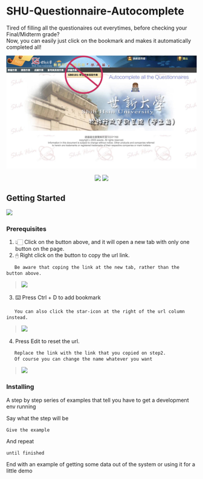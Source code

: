 # SHU-Questionnaire-Autocomplete #
<p>Tired of filling all the questionaires out everytimes, before checking your Final/Midterm grade?<br/>
  Now, you can easily just click on the bookmark and makes it automatically completed all!</p>
<p align=center>
<img src="https://raw.githubusercontent.com/SaveYourTime/SHU-Questionnaire-Autocomplete/master/SHU.jpg" width="600px">
</p>
<p align=center>
<a target="_blank" href="https://opensource.org/licenses/MIT" title="License: MIT"><img src="https://img.shields.io/badge/License-MIT-blue.svg"></a>
<a target="_blank" href="http://makeapullrequest.com" title="PRs Welcome"><img src="https://img.shields.io/badge/PRs-welcome-brightgreen.svg"></a>
</p>

## Getting Started

<img src="https://img.shields.io/badge/Press-this%20button-green.svg?style=for-the-badge&link=javascript:(function()%20{%20if(window.frames[1].location.pathname===%22/STU1/main.aspx%22)%20{%20window.frames[1].document.getElementById(%22WebUserControl11_ASMenu1g9%22).querySelector(%22td%22).click();%20}%20if(window.frames[1].location.pathname===%22/STU1/EASG/GB0101.aspx%22)%20{%20checkSession();%20function%20checkSession()%20{%20if(sessionStorage[%22survey%22])%20{%20var%20getSurvey%20=%20JSON.parse(sessionStorage[%22survey%22]);%20(getSurvey.surveys).forEach(%20(survey,%20index)%20=%3E%20{%20if(survey.State===%22%E6%9C%AA%E5%A1%AB%22){%20getSurvey[%22currentSurvey%22]%20=%20index;%20sessionStorage[%22survey%22]%20=%20JSON.stringify(getSurvey);%20window.frames[1].location.href%20=%20survey.Url;%20}%20});%20}%20else%20{%20initPage();%20}%20}%20function%20initPage()%20{%20let%20surveyData%20=%20{%20};%20let%20surveyTable%20=%20window.frames[1].document.getElementById(%22GRD_DataGrid%22);%20let%20surveyTbody%20=%20surveyTable.querySelector(%22tbody%22);%20let%20surveyRows%20=%20surveyTbody.rows;%20surveyData[%22quantity%22]%20=%20surveyRows.length%20-%201;%20let%20surveys%20=%20[];%20Array.prototype.forEach.call(surveyRows,%20function(getSurvey,%20index)%20{%20if(index%20===%200)%20return;%20var%20survey%20=%20{%20};%20survey[%22Name%22]%20=%20getSurvey.cells[1].firstElementChild.textContent;%20var%20surveyState%20=%20getSurvey.cells[3].firstElementChild.textContent;%20survey[%22State%22]%20=%20surveyState;%20if(surveyState%20===%20%22%E6%9C%AA%E5%A1%AB%22)%20survey[%22Url%22]%20=%20getSurvey.cells[4].firstElementChild.href;%20surveys.push(survey);%20});%20surveyData[%22surveys%22]%20=%20surveys;%20surveyData[%22surveyFunc%22]%20=%20`function%20setChecked()%20{%20var%20getCheckboxs%20=%20window.frames[1].document.querySelectorAll(%27input[type=%22checkbox%22][value=%2215%22]%27);%20Array.prototype.forEach.call(getCheckboxs,%20getCheckbox%20=%3E%20{%20getCheckbox.checked%20=%20true;%20});%20window.frames[1].document.querySelector(%22textarea%22).value%20=%20%22%E8%AC%9D%E8%AC%9D%E8%80%81%E5%B8%AB%22;%20window.frames[1].document.querySelector(%27input[value=%22%E7%A2%BA%E8%AA%8D%22]%27).click();%20};%20setChecked();`;%20if(surveys.length%3E0)%20{%20sessionStorage[%22survey%22]%20=%20JSON.stringify(surveyData);%20checkSession();%20}%20}%20}%20if(window.frames[1].location.pathname===%22/STU1/EASG/GB0101EDT.aspx%22)%20{%20if(sessionStorage[%22survey%22])%20{%20var%20getSurvey%20=%20JSON.parse(sessionStorage[%22survey%22]);%20eval(getSurvey.surveyFunc);%20getSurvey.surveys[getSurvey.currentSurvey].State%20=%20%22%E5%B7%B2%E5%A1%AB%22;%20sessionStorage[%22survey%22]%20=%20JSON.stringify(getSurvey);%20}%20else%20{%20alert(%22%E5%B0%9A%E6%9C%AA%E5%88%9D%E5%A7%8B%E5%8C%96%E8%AA%B2%E7%A8%8B%EF%BC%81%22);%20location.href%20=%20%22https://ap2.shu.edu.tw/STU1/Index.aspx%22;%20}%20}%20})();">

### Prerequisites

1. 👆🏻 Click on the button above, and it will open a new tab with only one button on the page.
2. 🖱 Right click on the button to copy the url link.
```
   Be aware that coping the link at the new tab, rather than the button above.
```
> <img src="https://i.imgur.com/puWaFXs.png" width="300px">
3. ⌨️ Press Ctrl + D to add bookmark<br />
```
   You can also click the star-icon at the right of the url column instead.
```
> <img src="https://i.imgur.com/Iuiz0bT.png" width="300px">
4. Press Edit to reset the url.<br />
```
   Replace the link with the link that you copied on step2.
   Of course you can change the name whatever you want 
```
> <img src="https://i.imgur.com/VR26jYV.png" width="300px">

### Installing

A step by step series of examples that tell you have to get a development env running

Say what the step will be

```
Give the example
```

And repeat

```
until finished
```

End with an example of getting some data out of the system or using it for a little demo
